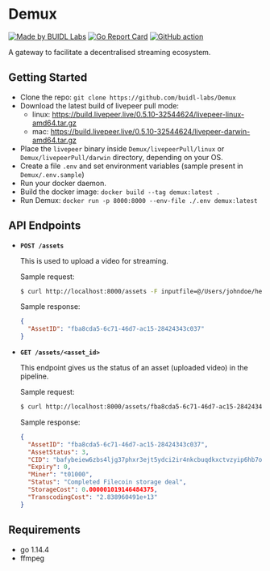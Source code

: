 # Demux

[![Made by BUIDL Labs](https://img.shields.io/badge/made%20by-BUIDL%20Labs-informational.svg)](https://buidllabs.io)
[![Go Report Card](https://goreportcard.com/badge/github.com/buidl-labs/Demux)](https://goreportcard.com/report/github.com/buidl-labs/Demux)
[![GitHub action](https://github.com/buidl-labs/Demux/workflows/Tests/badge.svg)](https://github.com/buidl-labs/Demux/actions)

A gateway to facilitate a decentralised streaming ecosystem.

## Getting Started

- Clone the repo: `git clone https://github.com/buidl-labs/Demux`
- Download the latest build of livepeer pull mode:
  - linux: https://build.livepeer.live/0.5.10-32544624/livepeer-linux-amd64.tar.gz
  - mac: https://build.livepeer.live/0.5.10-32544624/livepeer-darwin-amd64.tar.gz
- Place the `livepeer` binary inside `Demux/livepeerPull/linux` or `Demux/livepeerPull/darwin` directory, depending on your OS.
- Create a file `.env` and set environment variables (sample present in `Demux/.env.sample`)
- Run your docker daemon.
- Build the docker image: `docker build --tag demux:latest .`
- Run Demux: `docker run -p 8000:8000 --env-file ./.env demux:latest`

## API Endpoints

- **`POST /assets`**

  This is used to upload a video for streaming.

  Sample request:

  ```bash
  $ curl http://localhost:8000/assets -F inputfile=@/Users/johndoe/hello.mp4
  ```

  Sample response:

  ```json
  {
    "AssetID": "fba8cda5-6c71-46d7-ac15-28424343c037"
  }
  ```

- **`GET /assets/<asset_id>`**

  This endpoint gives us the status of an asset (uploaded video) in the pipeline.

  Sample request:

  ```bash
  $ curl http://localhost:8000/assets/fba8cda5-6c71-46d7-ac15-28424343c037
  ```

  Sample response:

  ```json
  {
    "AssetID": "fba8cda5-6c71-46d7-ac15-28424343c037",
    "AssetStatus": 3,
    "CID": "bafybeiew6zbs4ljg37phxr3ejt5ydci2ir4nkcbuqdkxctvzyip6hb7one",
    "Expiry": 0,
    "Miner": "t01000",
    "Status": "Completed Filecoin storage deal",
    "StorageCost": 0.000001019146484375,
    "TranscodingCost": "2.838960491e+13"
  }
  ```

## Requirements

- go 1.14.4
- ffmpeg
